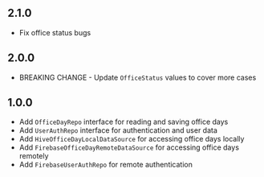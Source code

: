 ## 2.1.0

* Fix office status bugs

## 2.0.0

* BREAKING CHANGE - Update `OfficeStatus` values to cover more cases

## 1.0.0

* Add `OfficeDayRepo` interface for reading and saving office days
* Add `UserAuthRepo` interface for authentication and user data
* Add `HiveOfficeDayLocalDataSource` for accessing office days locally
* Add `FirebaseOfficeDayRemoteDataSource` for accessing office days remotely
* Add `FirebaseUserAuthRepo` for remote authentication
